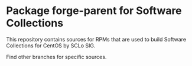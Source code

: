 # Package forge-parent for Software Collections

This repository contains sources for RPMs that are used
to build Software Collections for CentOS by SCLo SIG.

Find other branches for specific sources.
